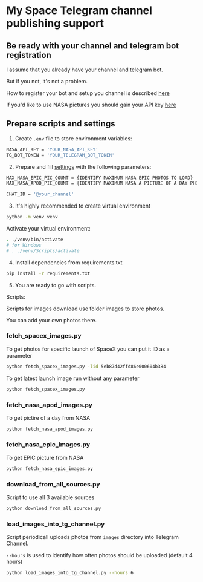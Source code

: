 # My Space Telegram channel publishing support

## Be ready with your channel and telegram bot registration

I assume that you already have your channel and telegram bot.

But if you not, it's not a problem.

How to register your bot and setup you channel is described [here](https://smmplanner.com/blog/otlozhennyj-posting-v-telegram/)

If you'd like to use NASA pictures you should gain your API key [here](https://api.nasa.gov)
## Prepare scripts and settings

1. Create `.env` file to store environment variables:

```bash
NASA_API_KEY = 'YOUR_NASA_API_KEY'
TG_BOT_TOKEN = 'YOUR_TELEGRAM_BOT_TOKEN'
```

2. Prepare and fill [settings](./settings.py) with the following parameters:

```bash
MAX_NASA_EPIC_PIC_COUNT = {IDENTIFY MAXIMUM NASA EPIC PHOTOS TO LOAD}
MAX_NASA_APOD_PIC_COUNT = {IDENTIFY MAXIMUM NASA A PICTURE OF A DAY PHOTOS TO LOAD}

CHAT_ID = '@your_channel'
```

3. It's highly recommended to create virtual environment 

```bash
python -m venv venv
```

Activate your virtual environment:

```bash
. ./venv/bin/activate
# for Windows
# . ./venv/Scripts/activate
```

4. Install dependencies from requirements.txt

```bash
pip install -r requirements.txt
```

5. You are ready to go with scripts.

Scripts:

Scripts for images download use folder images to store photos. 

You can add your own photos there.


### fetch_spacex_images.py

To get photos for specific launch of SpaceX you can put it ID as a parameter

```bash
python fetch_spacex_images.py -lid 5eb87d42ffd86e000604b384
```

To get latest launch image run without any parameter

```bash
python fetch_spacex_images.py
```

### fetch_nasa_apod_images.py

To get pictire of a day from NASA

```bash
python fetch_nasa_apod_images.py
```

### fetch_nasa_epic_images.py

To get EPIC picture from NASA

```bash
python fetch_nasa_epic_images.py
```

### download_from_all_sources.py

Script to use all 3 available sources 

```bash
python download_from_all_sources.py
```

### load_images_into_tg_channel.py

Script periodicall uploads photos from `images` directory into Telegram Channel.

`--hours` is used to identify how often photos should be uploaded (default 4 hours)

```bash
python load_images_into_tg_channel.py --hours 6
```
